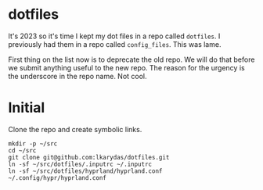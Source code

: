 # dotfiles

It's 2023 so it's time I kept my dot files in a repo called `dotfiles`. I previously had them in a repo called `config_files`. This was lame.

First thing on the list now is to deprecate the old repo. We will do that before we submit anything useful to the new repo. The reason for the urgency is the underscore in the repo name. Not cool.


# Initial

Clone the repo and create symbolic links.

```shell
mkdir -p ~/src
cd ~/src
git clone git@github.com:lkarydas/dotfiles.git
ln -sf ~/src/dotfiles/.inputrc ~/.inputrc
ln -sf ~/src/dotfiles/hyprland/hyprland.conf ~/.config/hypr/hyprland.conf
